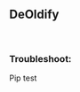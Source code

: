 ## DeOldify

<br>

### Troubleshoot:
Pip
test
<!--stackedit_data:
eyJoaXN0b3J5IjpbLTE3NzY5ODQ5MjQsNzY3MTkyMDA4XX0=
-->